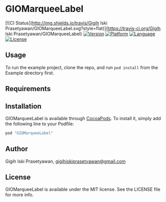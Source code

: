 # GIOMarqueeLabel

[![CI Status](http://img.shields.io/travis/Gigih Iski Prasetyawan/GIOMarqueeLabel.svg?style=flat)](https://travis-ci.org/Gigih Iski Prasetyawan/GIOMarqueeLabel)
[![Version](https://img.shields.io/cocoapods/v/GIOMarqueeLabel.svg?style=flat-square)](http://cocoapods.org/pods/GIOMarqueeLabel)
[![Platform](http://img.shields.io/badge/platform-ios-blue.svg?style=flat-square
             )](https://developer.apple.com/iphone/index.action)
[![Language](http://img.shields.io/badge/language-swift-brightgreen.svg?style=flat-square
             )](https://developer.apple.com/swift)
[![License](http://img.shields.io/badge/license-MIT-blue.svg?style=flat-square
            )](http://mit-license.org)

## Usage

To run the example project, clone the repo, and run `pod install` from the Example directory first.

## Requirements

## Installation

GIOMarqueeLabel is available through [CocoaPods](http://cocoapods.org). To install
it, simply add the following line to your Podfile:

```ruby
pod "GIOMarqueeLabel"
```

## Author

Gigih Iski Prasetyawan, gigihiskiprasetyawan@gmail.com

## License

GIOMarqueeLabel is available under the MIT license. See the LICENSE file for more info.
